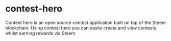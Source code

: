 # contest-hero
Contest hero is an open source contest application built on top of the Steem blockchain. Using contest hero you can easily create and view contests whilst earning rewards via Steem
